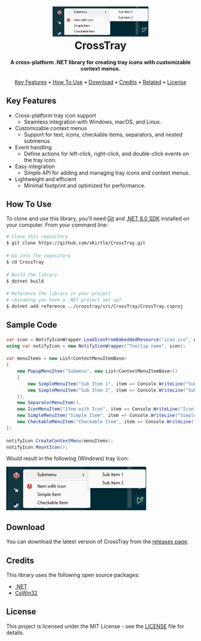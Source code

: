 ﻿<h1 align="center">
  <br>
  <a href="#">
    <img src="./media/ExampleTrayIcon.png" alt="CrossTray" width="256">
  </a>
  <br>
  CrossTray
  <br>
</h1>

<h4 align="center">A cross-platform .NET library for creating tray icons with customizable context menus.</h4>

<p align="center">
  <a href="#key-features">Key Features</a> •
  <a href="#how-to-use">How To Use</a> •
  <a href="#download">Download</a> •
  <a href="#credits">Credits</a> •
  <a href="#related">Related</a> •
  <a href="#license">License</a>
</p>

## Key Features

* Cross-platform tray icon support
  - Seamless integration with Windows, macOS, and Linux.
* Customizable context menus
  - Support for text, icons, checkable items, separators, and nested submenus.
* Event handling
  - Define actions for left-click, right-click, and double-click events on the tray icon.
* Easy integration
  - Simple API for adding and managing tray icons and context menus.
* Lightweight and efficient
  - Minimal footprint and optimized for performance.

## How To Use

To clone and use this library, you'll need [Git](https://git-scm.com) and [.NET 8.0 SDK](https://dotnet.microsoft.com/download/dotnet/8.0) installed on your computer. From your command line:

```bash
# Clone this repository
$ git clone https://github.com/xKirtle/CrossTray.git

# Go into the repository
$ cd CrossTray

# Build the library
$ dotnet build

# Reference the library in your project
# (Assuming you have a .NET project set up)
$ dotnet add reference ../crosstray/src/CrossTray/CrossTray.csproj
```

## Sample Code

```csharp
var icon = NotifyIconWrapper.LoadIconFromEmbeddedResource("icon.ico", Assembly.GetExecutingAssembly());
using var notifyIcon = new NotifyIconWrapper("Tooltip name", icon);

var menuItems = new List<ContextMenuItemBase>
{
    new PopupMenuItem("Submenu", new List<ContextMenuItemBase>()
    {
        new SimpleMenuItem("Sub Item 1", item => Console.WriteLine("Sub item 1 clicked!")),
        new SimpleMenuItem("Sub Item 2", item => Console.WriteLine("Sub item 2 clicked!"))
    }),
    new SeparatorMenuItem(),
    new IconMenuItem("Item with Icon", item => Console.WriteLine("Icon item clicked!"), icon),
    new SimpleMenuItem("Simple Item", item => Console.WriteLine("Simple item clicked!")),
    new CheckableMenuItem("Checkable Item", item => Console.WriteLine("Checkable item toggled!"))
};

notifyIcon.CreateContextMenu(menuItems);
notifyIcon.MountIcon();
```
Would result in the following (Windows) tray icon:

![Example Windows Tray Icon](media/ExampleTrayIcon.png)

## Download
You can download the latest version of CrossTray from the [releases page](https://github.com/xKirtle/CrossTray/releases).

## Credits
This library uses the following open source packages:

 - [.NET](https://dotnet.microsoft.com/)
 - [CsWin32](https://github.com/microsoft/CsWin32)

## License

This project is licensed under the MIT License - see the [LICENSE](LICENSE) file for details.